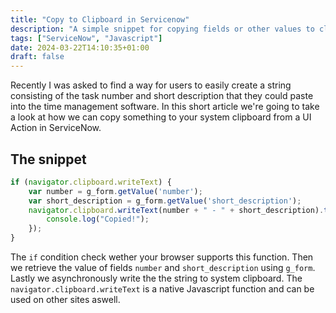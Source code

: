 ```yaml
---
title: "Copy to Clipboard in Servicenow"
description: "A simple snippet for copying fields or other values to clipboard from a UI Action in ServiceNow"
tags: ["ServiceNow", "Javascript"]
date: 2024-03-22T14:10:35+01:00
draft: false
---
```


Recently I was asked to find a way for users to easily create a string consisting of the task number and short description that they could paste into the time management software. In this short article we're going to take a look at how we can copy something to your system clipboard from a UI Action in ServiceNow.

## The snippet

```javascript
if (navigator.clipboard.writeText) {
    var number = g_form.getValue('number');
    var short_description = g_form.getValue('short_description');
    navigator.clipboard.writeText(number + " - " + short_description).then(function() {
        console.log("Copied!");
    });
}
```

The `if` condition check wether your browser supports this function. Then we retrieve the value of fields `number` and `short_description` using `g_form`. Lastly we asynchronously write the the string to system clipboard. The `navigator.clipboard.writeText` is a native Javascript function and can be used on other sites aswell.
